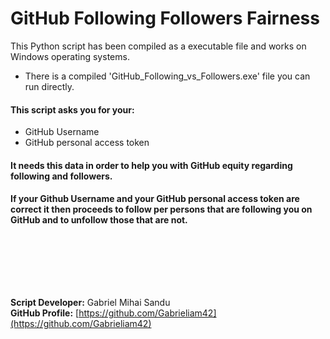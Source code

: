 # GitHub Following Followers Fairness


This Python script has been compiled as a executable file and works on Windows operating systems.

* There is a compiled 'GitHub_Following_vs_Followers.exe' file you can run directly.

#### This script asks you for your:
- GitHub Username
- GitHub personal access token

#### It needs this data in order to help you with GitHub equity regarding following and followers.

#### If your Github Username and your GitHub personal access token are correct it then proceeds to follow per persons that are following you on GitHub and to unfollow those that are not.






<br><br>





<br><br>




**Script Developer:** Gabriel Mihai Sandu  
**GitHub Profile:** [https://github.com/Gabrieliam42](https://github.com/Gabrieliam42)
